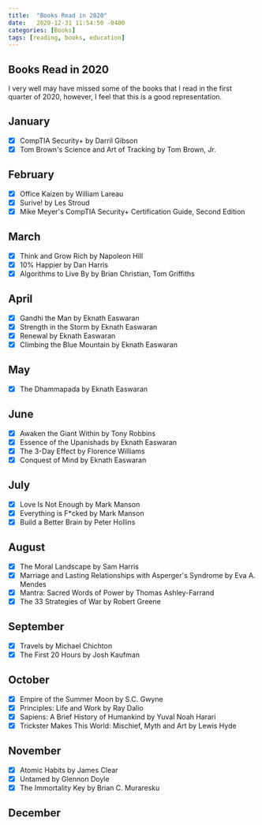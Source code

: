 ```yaml
---
title:  "Books Read in 2020"
date:   2020-12-31 11:54:50 -0400
categories: [Books]
tags: [reading, books, education]
---
```

## Books Read in 2020
I very well may have missed some of the books that I read in the first quarter of 2020, however, I feel that this is a good representation.


## January
- [x] CompTIA Security+ by Darril Gibson
- [x] Tom Brown's Science and Art of Tracking by Tom Brown, Jr.

## February
- [x] Office Kaizen by William Lareau
- [x] Surive! by Les Stroud
- [x] Mike Meyer's CompTIA Security+ Certification Guide, Second Edition

## March
- [x] Think and Grow Rich by Napoleon Hill
- [x] 10% Happier by Dan Harris
- [x] Algorithms to Live By by Brian Christian, Tom Griffiths

## April
- [x] Gandhi the Man by Eknath Easwaran
- [x] Strength in the Storm by Eknath Easwaran
- [x] Renewal by Eknath Easwaran
- [x] Climbing the Blue Mountain by Eknath Easwaran

## May
- [x] The Dhammapada by Eknath Easwaran

## June
- [x] Awaken the Giant Within by Tony Robbins
- [x] Essence of the Upanishads by Eknath Easwaran
- [x] The 3-Day Effect by Florence Williams
- [x] Conquest of Mind by Eknath Easwaran

## July
- [x] Love Is Not Enough by Mark Manson
- [x] Everything is F*cked by Mark Manson
- [x] Build a Better Brain by Peter Hollins

## August
- [x] The Moral Landscape by Sam Harris
- [x] Marriage and Lasting Relationships with Asperger's Syndrome by Eva A. Mendes
- [x] Mantra: Sacred Words of Power by Thomas Ashley-Farrand
- [x] The 33 Strategies of War by Robert Greene

## September
- [x] Travels by Michael Chichton
- [x] The First 20 Hours by Josh Kaufman

## October
- [x] Empire of the Summer Moon by S.C. Gwyne
- [x] Principles: Life and Work by Ray Dalio
- [x] Sapiens: A Brief History of Humankind by Yuval Noah Harari
- [x] Trickster Makes This World: Mischief, Myth and Art by Lewis Hyde

## November
- [x] Atomic Habits by James Clear
- [x] Untamed by Glennon Doyle
- [x] The Immortality Key by Brian C. Muraresku

## December

